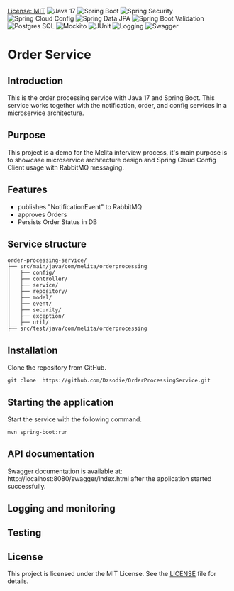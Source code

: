 [License: MIT](https://img.shields.io/badge/License-MIT-yellow.svg)
![Java 17](https://img.shields.io/badge/Java-17-007396?style=for-the-badge&logo=openjdk)
![Spring Boot](https://img.shields.io/badge/Spring%20Boot-2.7+-6DB33F?style=for-the-badge&logo=springboot)
![Spring Security](https://img.shields.io/badge/Spring%20Security-Secure-6DB33F?style=for-the-badge&logo=springsecurity)
![Spring Cloud Config](https://img.shields.io/badge/Spring%20Cloud%20Config-Client-6DB33F?style=for-the-badge&logo=spring)
![Spring Data JPA](https://img.shields.io/badge/Spring%20Data%20JPA-Repository-6DB33F?style=for-the-badge&logo=spring)
![Spring Boot Validation](https://img.shields.io/badge/Spring%20Boot-Validation-6DB33F?style=for-the-badge&logo=spring)
![Postgres SQL](https://img.shields.io/badge/PostgreSQL-Database-336791?style=for-the-badge&logo=postgresql)
![Mockito](https://img.shields.io/badge/Mockito-Testing-green?style=for-the-badge&logo=java)
![JUnit](https://img.shields.io/badge/JUnit-5-25A162?style=for-the-badge&logo=junit5)
![Logging](https://img.shields.io/badge/Logging-SLF4J%20%2F%20Logback-blue?style=for-the-badge&logo=java)
![Swagger](https://img.shields.io/badge/Swagger-API%20Docs-green?style=for-the-badge&logo=swagger)

# Order Service

## Introduction
This is the order processing service with Java 17 and Spring Boot. This service works together with the notification, order, and config services in a microservice architecture.
## Purpose
This project is a demo for the Melita interview process, it's main purpose is to showcase microservice architecture design and Spring Cloud Config Client usage with RabbitMQ messaging.
## Features
- publishes "NotificationEvent" to RabbitMQ
- approves Orders
- Persists Order Status in DB
## Service structure
```
order-processing-service/
├── src/main/java/com/melita/orderprocessing
│   ├── config/
│   ├── controller/
│   ├── service/
│   ├── repository/
│   ├── model/
│   ├── event/
│   ├── security/
│   ├── exception/
│   ├── util/
├── src/test/java/com/melita/orderprocessing
```
## Installation
Clone the repository from GitHub.
```shell
git clone  https://github.com/Dzsodie/OrderProcessingService.git
```
## Starting the application
Start the service with the following command.
```shell
mvn spring-boot:run
```
## API documentation
Swagger documentation is available at: http://localhost:8080/swagger/index.html after the application started successfully.
## Logging and monitoring

## Testing

## License
This project is licensed under the MIT License. See the [LICENSE](LICENSE) file for details.
